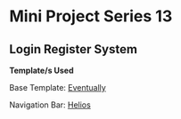 # Mini Project Series 13
## Login Register System

**Template/s Used**

Base Template: [Eventually](https://html5up.net/eventually)

Navigation Bar: [Helios](https://html5up.net/helios)